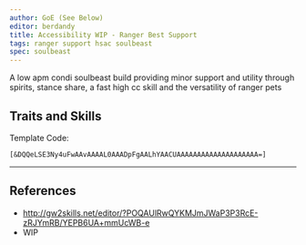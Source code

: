 ```yaml
---
author: GoE (See Below)
editor: berdandy
title: Accessibility WIP - Ranger Best Support
tags: ranger support hsac soulbeast
spec: soulbeast
---
```


A low apm condi soulbeast build providing minor support and utility through spirits, stance share, a fast high cc skill and the versatility of ranger pets

## Traits and Skills

Template Code:

`[&DQQeLSE3Ny4uFwAAvAAAAL0AAADpFgAALhYAACUAAAAAAAAAAAAAAAAAAAA=]`

---

<div
  data-armory-embed='skills'
  data-armory-ids='44948,12497,12498,40498,45717'
>
</div>
<div
  data-armory-embed='specializations'
  data-armory-ids='30,33,55'
  data-armory-30-traits='1069,1846,1912'
  data-armory-33-traits='1099,1101,1701'
  data-armory-55-traits='2071,2161,2128'
>
</div>
<script async src='https://unpkg.com/armory-embeds@^0.x.x/armory-embeds.js'></script>



## References

- http://gw2skills.net/editor/?POQAUlRwQYKMJmJWaP3P3RcE-zRJYmRB/YEPB6UA+mmUcWB-e
- WIP
